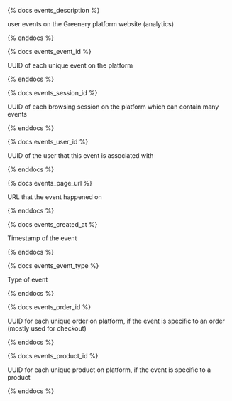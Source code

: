 {% docs events_description %}

user events on the Greenery platform website (analytics)

{% enddocs %}

{% docs events_event_id %}

UUID of each unique event on the platform

{% enddocs %}

{% docs events_session_id %}

UUID of each browsing session on the platform which can contain many events

{% enddocs %}

{% docs events_user_id %}

UUID of the user that this event is associated with

{% enddocs %}

{% docs events_page_url %}

URL that the event happened on

{% enddocs %}

{% docs events_created_at %}

Timestamp of the event

{% enddocs %}

{% docs events_event_type %}

Type of event

{% enddocs %}

{% docs events_order_id %}

UUID for each unique order on platform, if the event is specific to an order (mostly used for checkout)

{% enddocs %}

{% docs events_product_id %}

UUID for each unique product on platform, if the event is specific to a product

{% enddocs %}

